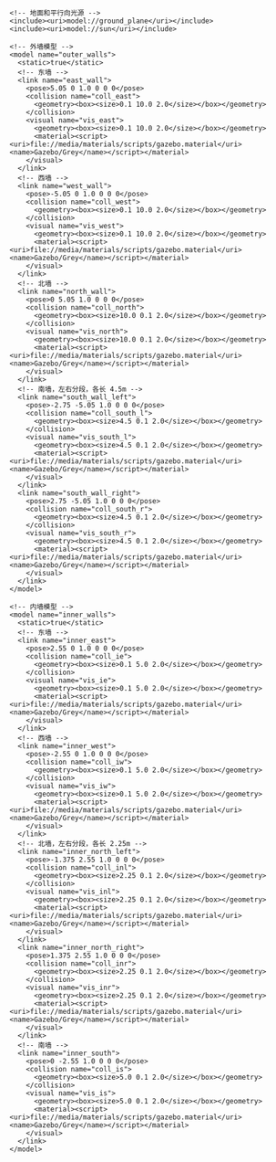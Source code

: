 <?xml version="1.0" ?>
<sdf version="1.6">
  <world name="default">

    <!-- 地面和平行向光源 -->
    <include><uri>model://ground_plane</uri></include>
    <include><uri>model://sun</uri></include>

    <!-- 外墙模型 -->
    <model name="outer_walls">
      <static>true</static>
      <!-- 东墙 -->
      <link name="east_wall">
        <pose>5.05 0 1.0 0 0 0</pose>
        <collision name="coll_east">
          <geometry><box><size>0.1 10.0 2.0</size></box></geometry>
        </collision>
        <visual name="vis_east">
          <geometry><box><size>0.1 10.0 2.0</size></box></geometry>
          <material><script><uri>file://media/materials/scripts/gazebo.material</uri><name>Gazebo/Grey</name></script></material>
        </visual>
      </link>
      <!-- 西墙 -->
      <link name="west_wall">
        <pose>-5.05 0 1.0 0 0 0</pose>
        <collision name="coll_west">
          <geometry><box><size>0.1 10.0 2.0</size></box></geometry>
        </collision>
        <visual name="vis_west">
          <geometry><box><size>0.1 10.0 2.0</size></box></geometry>
          <material><script><uri>file://media/materials/scripts/gazebo.material</uri><name>Gazebo/Grey</name></script></material>
        </visual>
      </link>
      <!-- 北墙 -->
      <link name="north_wall">
        <pose>0 5.05 1.0 0 0 0</pose>
        <collision name="coll_north">
          <geometry><box><size>10.0 0.1 2.0</size></box></geometry>
        </collision>
        <visual name="vis_north">
          <geometry><box><size>10.0 0.1 2.0</size></box></geometry>
          <material><script><uri>file://media/materials/scripts/gazebo.material</uri><name>Gazebo/Grey</name></script></material>
        </visual>
      </link>
      <!-- 南墙，左右分段，各长 4.5m -->
      <link name="south_wall_left">
        <pose>-2.75 -5.05 1.0 0 0 0</pose>
        <collision name="coll_south_l">
          <geometry><box><size>4.5 0.1 2.0</size></box></geometry>
        </collision>
        <visual name="vis_south_l">
          <geometry><box><size>4.5 0.1 2.0</size></box></geometry>
          <material><script><uri>file://media/materials/scripts/gazebo.material</uri><name>Gazebo/Grey</name></script></material>
        </visual>
      </link>
      <link name="south_wall_right">
        <pose>2.75 -5.05 1.0 0 0 0</pose>
        <collision name="coll_south_r">
          <geometry><box><size>4.5 0.1 2.0</size></box></geometry>
        </collision>
        <visual name="vis_south_r">
          <geometry><box><size>4.5 0.1 2.0</size></box></geometry>
          <material><script><uri>file://media/materials/scripts/gazebo.material</uri><name>Gazebo/Grey</name></script></material>
        </visual>
      </link>
    </model>

    <!-- 内墙模型 -->
    <model name="inner_walls">
      <static>true</static>
      <!-- 东墙 -->
      <link name="inner_east">
        <pose>2.55 0 1.0 0 0 0</pose>
        <collision name="coll_ie">
          <geometry><box><size>0.1 5.0 2.0</size></box></geometry>
        </collision>
        <visual name="vis_ie">
          <geometry><box><size>0.1 5.0 2.0</size></box></geometry>
          <material><script><uri>file://media/materials/scripts/gazebo.material</uri><name>Gazebo/Grey</name></script></material>
        </visual>
      </link>
      <!-- 西墙 -->
      <link name="inner_west">
        <pose>-2.55 0 1.0 0 0 0</pose>
        <collision name="coll_iw">
          <geometry><box><size>0.1 5.0 2.0</size></box></geometry>
        </collision>
        <visual name="vis_iw">
          <geometry><box><size>0.1 5.0 2.0</size></box></geometry>
          <material><script><uri>file://media/materials/scripts/gazebo.material</uri><name>Gazebo/Grey</name></script></material>
        </visual>
      </link>
      <!-- 北墙，左右分段，各长 2.25m -->
      <link name="inner_north_left">
        <pose>-1.375 2.55 1.0 0 0 0</pose>
        <collision name="coll_inl">
          <geometry><box><size>2.25 0.1 2.0</size></box></geometry>
        </collision>
        <visual name="vis_inl">
          <geometry><box><size>2.25 0.1 2.0</size></box></geometry>
          <material><script><uri>file://media/materials/scripts/gazebo.material</uri><name>Gazebo/Grey</name></script></material>
        </visual>
      </link>
      <link name="inner_north_right">
        <pose>1.375 2.55 1.0 0 0 0</pose>
        <collision name="coll_inr">
          <geometry><box><size>2.25 0.1 2.0</size></box></geometry>
        </collision>
        <visual name="vis_inr">
          <geometry><box><size>2.25 0.1 2.0</size></box></geometry>
          <material><script><uri>file://media/materials/scripts/gazebo.material</uri><name>Gazebo/Grey</name></script></material>
        </visual>
      </link>
      <!-- 南墙 -->
      <link name="inner_south">
        <pose>0 -2.55 1.0 0 0 0</pose>
        <collision name="coll_is">
          <geometry><box><size>5.0 0.1 2.0</size></box></geometry>
        </collision>
        <visual name="vis_is">
          <geometry><box><size>5.0 0.1 2.0</size></box></geometry>
          <material><script><uri>file://media/materials/scripts/gazebo.material</uri><name>Gazebo/Grey</name></script></material>
        </visual>
      </link>
    </model>

  </world>
</sdf>
